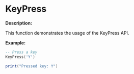 # KeyPress

**Description:**

This function demonstrates the usage of the KeyPress API.

**Example:**

```lua
-- Press a key
KeyPress('Y')

print("Pressed key: Y")
```
